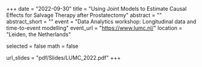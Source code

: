 +++
date = "2022-09-30"
title = "Using Joint Models to Estimate Causal Effects for Salvage Therapy after Prostatectomy"
abstract = ""
abstract_short = ""
event = "Data Analytics workshop: Longitudinal data and time-to-event modelling"
event_url = "https://www.lumc.nl/"
location = "Leiden, the Netherlands"

selected = false
math = false

url_slides = "pdf/Slides/LUMC_2022.pdf"
+++
